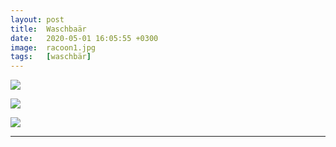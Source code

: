 ```yaml
---
layout: post
title:  Waschbaär
date:   2020-05-01 16:05:55 +0300
image:  racoon1.jpg
tags:   [waschbär]
---
```


![]({{site.baseurl}}/img/00.jpg)

![]({{site.baseurl}}/img/racoon2.jpg)

![]({{site.baseurl}}/img/racoon3.jpg)

________________________________________________________________________________________________________________________________________________________________________________
